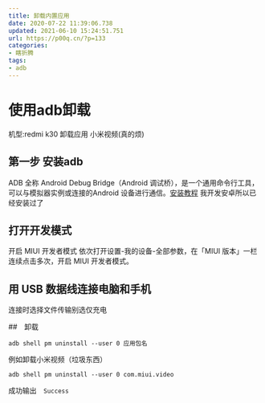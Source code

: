 ```yaml
---
title: 卸载内置应用
date: 2020-07-22 11:39:06.738
updated: 2021-06-10 15:24:51.751
url: https://p00q.cn/?p=133
categories: 
- 瞎折腾
tags: 
- adb
---
```


# 使用adb卸载
机型:redmi k30
卸载应用 小米视频(真的烦)

## 第一步 安装adb 
ADB 全称 Android Debug Bridge（Android 调试桥），是一个通用命令行工具，可以与模拟器实例或连接的Android 设备进行通信。[安装教程](https://atmb.top/guide/adb/install/)
我开发安卓所以已经安装过了

## 打开开发模式
开启 MIUI 开发者模式
依次打开设置-我的设备-全部参数，在「MIUI 版本」一栏连续点击多次，开启 MIUI 开发者模式。

## 用 USB 数据线连接电脑和手机
连接时选择文件传输别选仅充电

##　卸载

```
adb shell pm uninstall --user 0 应用包名
```
例如卸载小米视频（垃圾东西）

```
adb shell pm uninstall --user 0 com.miui.video
```
成功输出　`Success`
